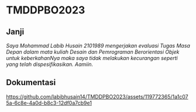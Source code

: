 # TMDDPBO2023
## Janji
*Saya Mohammad Labib Husain 2101989 mengerjakan evaluasi Tugas Masa Depan dalam mata kuliah Desain dan Pemrograman Berorientasi Objek
 untuk keberkahanNya maka saya tidak melakukan kecurangan seperti yang telah dispesifikasikan. Aamiin.*
## Dokumentasi


https://github.com/labibhusain14/TMDDPBO2023/assets/119772365/1a1c075a-6c8e-4a0d-b8c3-12df0a7cb9e1


